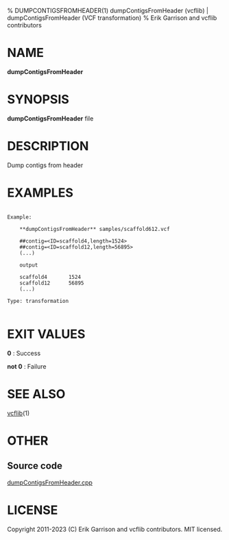 % DUMPCONTIGSFROMHEADER(1) dumpContigsFromHeader (vcflib) | dumpContigsFromHeader (VCF transformation)
% Erik Garrison and vcflib contributors

# NAME

**dumpContigsFromHeader**

# SYNOPSIS

**dumpContigsFromHeader** file

# DESCRIPTION

Dump contigs from header





# EXAMPLES

```

Example:

    **dumpContigsFromHeader** samples/scaffold612.vcf

    ##contig=<ID=scaffold4,length=1524>
    ##contig=<ID=scaffold12,length=56895>
    (...)

    output

    scaffold4       1524
    scaffold12      56895
    (...)

Type: transformation
      

```



# EXIT VALUES

**0**
: Success

**not 0**
: Failure

# SEE ALSO



[vcflib](./vcflib.md)(1)



# OTHER

## Source code

[dumpContigsFromHeader.cpp](https://github.com/vcflib/vcflib/blob/master/src/dumpContigsFromHeader.cpp)

# LICENSE

Copyright 2011-2023 (C) Erik Garrison and vcflib contributors. MIT licensed.

<!--
  Created with ./scripts/bin2md.rb scripts/bin2md-template.erb
-->
